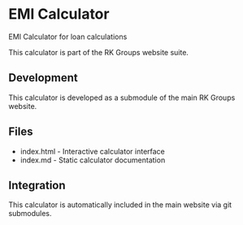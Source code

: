 # EMI Calculator

EMI Calculator for loan calculations

This calculator is part of the RK Groups website suite.

## Development

This calculator is developed as a submodule of the main RK Groups website.

## Files

- index.html - Interactive calculator interface
- index.md - Static calculator documentation

## Integration

This calculator is automatically included in the main website via git submodules.
